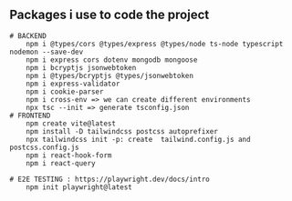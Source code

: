 ## Packages i use to code the project
    # BACKEND
        npm i @types/cors @types/express @types/node ts-node typescript nodemon --save-dev
        npm i express cors dotenv mongodb mongoose  
        npm i bcryptjs jsonwebtoken
        npm i @types/bcryptjs @types/jsonwebtoken
        npm i express-validator
        npm i cookie-parser
        npm i cross-env => we can create different environments
        npx tsc --init => generate tsconfig.json
    # FRONTEND 
        npm create vite@latest
        npm install -D tailwindcss postcss autoprefixer
        npx tailwindcss init -p: create  tailwind.config.js and postcss.config.js
        npm i react-hook-form
        npm i react-query

    # E2E TESTING : https://playwright.dev/docs/intro
        npm init playwright@latest


